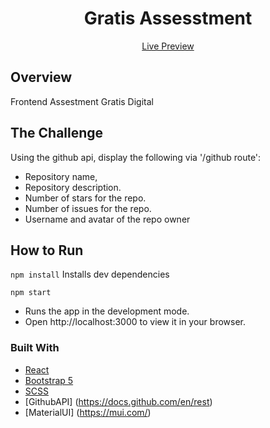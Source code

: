 <h1 align="center">Gratis Assesstment</h1>

<div align="center">
     <a href="https://gratis-assestment.netlify.app/" target="_blank">Live Preview</a>
</div>

## Overview
Frontend Assestment Gratis Digital

## The Challenge
Using the github api, display the following via '/github route':
- Repository name,
- Repository description.
- Number of stars for the repo.
- Number of issues for the repo.
- Username and avatar of the repo owner

## How to Run
`npm install`
Installs dev dependencies

`npm start`
- Runs the app in the development mode.
- Open http://localhost:3000 to view it in your browser.

### Built With
- [React](https://reactjs.org/)
- [Bootstrap 5](https://getbootstrap.com/docs/5.0/getting-started/introduction/)
- [SCSS](https://sass-lang.com/documentation)
- [GithubAPI] (https://docs.github.com/en/rest)
- [MaterialUI] (https://mui.com/)